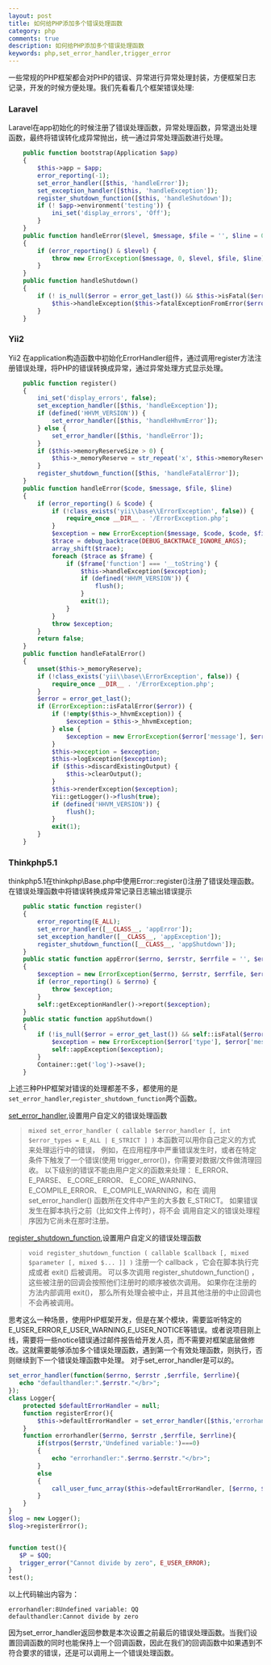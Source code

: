 ```yaml
---
layout: post
title: 如何给PHP添加多个错误处理函数
category: php
comments: true
description: 如何给PHP添加多个错误处理函数
keywords: php,set_error_handler,trigger_error
---
```


一些常规的PHP框架都会对PHP的错误、异常进行异常处理封装，方便框架日志记录，开发的时候方便处理。我们先看看几个框架错误处理:

### Laravel

Laravel在app初始化的时候注册了错误处理函数，异常处理函数，异常退出处理函数，最终将错误转化成异常抛出，统一通过异常处理函数进行处理。


```php
    public function bootstrap(Application $app)
    {
        $this->app = $app;
        error_reporting(-1);
        set_error_handler([$this, 'handleError']);
        set_exception_handler([$this, 'handleException']);
        register_shutdown_function([$this, 'handleShutdown']);
        if (! $app->environment('testing')) {
            ini_set('display_errors', 'Off');
        }
    }
    public function handleError($level, $message, $file = '', $line = 0, $context = [])
    {
        if (error_reporting() & $level) {
            throw new ErrorException($message, 0, $level, $file, $line);
        }
    }
    public function handleShutdown()
    {
        if (! is_null($error = error_get_last()) && $this->isFatal($error['type'])) {
            $this->handleException($this->fatalExceptionFromError($error, 0));
        }
    }
```
<!-- more -->

### Yii2

Yii2 在application构造函数中初始化ErrorHandler组件，通过调用register方法注册错误处理，将PHP的错误转换成异常，通过异常处理方式显示处理。

```php
    public function register()
    {
        ini_set('display_errors', false);
        set_exception_handler([$this, 'handleException']);
        if (defined('HHVM_VERSION')) {
            set_error_handler([$this, 'handleHhvmError']);
        } else {
            set_error_handler([$this, 'handleError']);
        }
        if ($this->memoryReserveSize > 0) {
            $this->_memoryReserve = str_repeat('x', $this->memoryReserveSize);
        }
        register_shutdown_function([$this, 'handleFatalError']);
    }
    public function handleError($code, $message, $file, $line)
    {
        if (error_reporting() & $code) {
            if (!class_exists('yii\\base\\ErrorException', false)) {
                require_once __DIR__ . '/ErrorException.php';
            }
            $exception = new ErrorException($message, $code, $code, $file, $line);
            $trace = debug_backtrace(DEBUG_BACKTRACE_IGNORE_ARGS);
            array_shift($trace);
            foreach ($trace as $frame) {
                if ($frame['function'] === '__toString') {
                    $this->handleException($exception);
                    if (defined('HHVM_VERSION')) {
                        flush();
                    }
                    exit(1);
                }
            }
            throw $exception;
        }
        return false;
    }
    public function handleFatalError()
    {
        unset($this->_memoryReserve);
        if (!class_exists('yii\\base\\ErrorException', false)) {
            require_once __DIR__ . '/ErrorException.php';
        }
        $error = error_get_last();
        if (ErrorException::isFatalError($error)) {
            if (!empty($this->_hhvmException)) {
                $exception = $this->_hhvmException;
            } else {
                $exception = new ErrorException($error['message'], $error['type'], $error['type'], $error['file'], $error['line']);
            }
            $this->exception = $exception;
            $this->logException($exception);
            if ($this->discardExistingOutput) {
                $this->clearOutput();
            }
            $this->renderException($exception);
            Yii::getLogger()->flush(true);
            if (defined('HHVM_VERSION')) {
                flush();
            }
            exit(1);
        }
    }
```

### Thinkphp5.1

thinkphp5.1在thinkphp\Base.php中使用Error::register()注册了错误处理函数。在错误处理函数中将错误转换成异常记录日志输出错误提示

```php
    public static function register()
    {
        error_reporting(E_ALL);
        set_error_handler([__CLASS__, 'appError']);
        set_exception_handler([__CLASS__, 'appException']);
        register_shutdown_function([__CLASS__, 'appShutdown']);
    }
    public static function appError($errno, $errstr, $errfile = '', $errline = 0)
    {
        $exception = new ErrorException($errno, $errstr, $errfile, $errline);
        if (error_reporting() & $errno) {
            throw $exception;
        }
        self::getExceptionHandler()->report($exception);
    }
    public static function appShutdown()
    {
        if (!is_null($error = error_get_last()) && self::isFatal($error['type'])) {
            $exception = new ErrorException($error['type'], $error['message'], $error['file'], $error['line']);
            self::appException($exception);
        }
        Container::get('log')->save();
    }
```

上述三种PHP框架对错误的处理都差不多，都使用的是``set_error_handler``,``register_shutdown_function``两个函数。

[set_error_handler](http://php.net/manual/zh/function.set-error-handler.php),设置用户自定义的错误处理函数

> ``mixed set_error_handler ( callable $error_handler [, int $error_types = E_ALL | E_STRICT ] )``
>本函数可以用你自己定义的方式来处理运行中的错误， 例如，在应用程序中严重错误发生时，或者在特定条件下触发了一个错误(使用 trigger_error())，你需要对数据/文件做清理回收。
>以下级别的错误不能由用户定义的函数来处理： E_ERROR、 E_PARSE、 E_CORE_ERROR、 E_CORE_WARNING、 E_COMPILE_ERROR、 E_COMPILE_WARNING，和在 调用 set_error_handler() 函数所在文件中产生的大多数 E_STRICT。
>如果错误发生在脚本执行之前（比如文件上传时），将不会 调用自定义的错误处理程序因为它尚未在那时注册。

[register_shutdown_function](http://php.net/manual/zh/function.register-shutdown-function.php),设置用户自定义的错误处理函数

> ``void register_shutdown_function ( callable $callback [, mixed $parameter [, mixed $... ]] )``
> 注册一个 callback ，它会在脚本执行完成或者 exit() 后被调用。
> 可以多次调用 register_shutdown_function() ，这些被注册的回调会按照他们注册时的顺序被依次调用。 如果你在注册的方法内部调用 exit()， 那么所有处理会被中止，并且其他注册的中止回调也不会再被调用。


思考这么一种场景，使用PHP框架开发，但是在某个模块，需要监听特定的E_USER_ERROR,E_USER_WARNING,E_USER_NOTICE等错误。或者说项目刚上线，需要将一些notice错误通过邮件报告给开发人员，而不需要对框架底层做修改。这就需要能够添加多个错误处理函数，遇到第一个有效处理函数，则执行，否则继续到下一个错误处理函数中处理。 对于set_error_handler是可以的。



```php
set_error_handler(function($errno, $errstr ,$errfile, $errline){
   echo "defaulthandler:".$errstr."</br>";
});
class Logger{
    protected $defaultErrorHandler = null;
    function registerError(){
        $this->defaultErrorHandler = set_error_handler([$this,'errorhandler']);
    }
    function errorhandler($errno, $errstr ,$errfile, $errline){
        if(strpos($errstr,'Undefined variable:')===0)
        {
            echo "errorhandler:".$errno.$errstr."</br>";
        }
        else
        {
            call_user_func_array($this->defaultErrorHandler, [$errno, $errstr ,$errfile, $errline]); 
        }
    }
}
$log = new Logger();
$log->registerError();


function test(){
   $P = $QQ;
   trigger_error("Cannot divide by zero", E_USER_ERROR);
}
test();
```
以上代码输出内容为：
```
errorhandler:8Undefined variable: QQ
defaulthandler:Cannot divide by zero
```

因为set_error_handler返回参数是本次设置之前最后的错误处理函数。当我们设置回调函数的同时也能保持上一个回调函数，因此在我们的回调函数中如果遇到不符合要求的错误，还是可以调用上一个错误处理函数。
